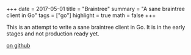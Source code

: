 +++
date = 2017-05-01
title = "Braintree"
summary = "A sane braintree client in Go"
tags = ["go"]
highlight = true
math = false
+++

This is an attempt to write a sane braintree client in Go. It is in the early
stages and not production ready yet.

[on github](https://github.com/alexd765/braintree)
